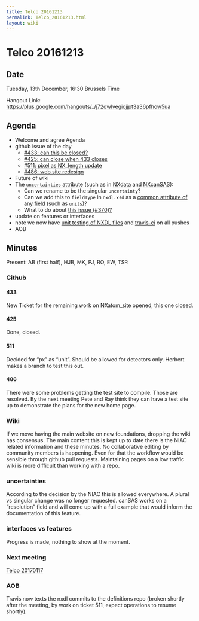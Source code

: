```yaml
---
title: Telco 20161213
permalink: Telco_20161213.html
layout: wiki
---
```

Telco 20161213
==============

Date
----

Tuesday, 13th December, 16:30 Brussels Time

Hangout Link:
<https://plus.google.com/hangouts/_/j72qwlvegiojjpt3a36pfhow5ua>

Agenda
------

-   Welcome and agree Agenda
-   github issue of the day
    -   [\#433: can this be
        closed?](https://github.com/nexusformat/definitions/issues/433)
    -   [\#425: can close when 433
        closes](https://github.com/nexusformat/definitions/issues/425)
    -   [\#511: pixel as NX\_length
        update](https://github.com/nexusformat/definitions/issues/511)
    -   [\#486: web site
        redesign](https://github.com/nexusformat/definitions/issues/486)
-   Future of wiki
-   The [`uncertainties`
    attribute](http://wiki.nexusformat.org/2014_axes_and_uncertainties)
    (such as in
    [NXdata](https://github.com/nexusformat/definitions/blob/master/base_classes/NXdata.nxdl.xml#L325)
    and
    [NXcanSAS](https://github.com/nexusformat/definitions/blob/NXcansas-492/applications/NXcanSAS.nxdl.xml#L424)):
    -   Can we rename to be the singular `uncertainty`?
    -   Can we add this to `fieldType` in `nxdl.xsd` as a [common
        attribute of any
        field](https://github.com/nexusformat/definitions/blob/master/nxdl.xsd#L578)
        (such as
        [`units`](https://github.com/nexusformat/definitions/blob/master/nxdl.xsd#L599))?
    -   What to do about [this issue
        (\#370)?](https://github.com/nexusformat/definitions/issues/370)
-   update on features or interfaces
-   note we now have [unit testing of NXDL
    files](https://github.com/nexusformat/definitions/issues/512) and
    [travis-ci](https://github.com/nexusformat/definitions/issues/513)
    on all pushes
-   AOB

Minutes
-------

Present: AB (first half), HJB, MK, PJ, RO, EW, TSR

### Github

#### 433

New Ticket for the remaining work on NXatom\_site opened, this one
closed.

#### 425

Done, closed.

#### 511

Decided for “px” as “unit”. Should be allowed for detectors only.
Herbert makes a branch to test this out.

#### 486

There were some problems getting the test site to compile. Those are
resolved. By the next meeting Pete and Ray think they can have a test
site up to demonstrate the plans for the new home page.

### Wiki

If we move having the main website on new foundations, dropping the wiki
has consensus. The main content this is kept up to date there is the
NIAC related information and these minutes. No collaborative editing by
community members is happening. Even for that the workflow would be
sensible through github pull requests. Maintaining pages on a low
traffic wiki is more difficult than working with a repo.

### uncertainties

According to the decision by the NIAC this is allowed everywhere. A
plural vs singular change was no longer requested. canSAS works on a
“resolution” field and will come up with a full example that would
inform the documentation of this feature.

### interfaces vs features

Progress is made, nothing to show at the moment.

### Next meeting

[Telco 20170117](Telco_20170117.html "wikilink")

### AOB

Travis now texts the nxdl commits to the definitions repo (broken
shortly after the meeting, by work on ticket 511, expect operations to
resume shortly).
